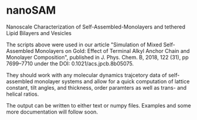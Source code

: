 # nanoSAM
Nanoscale Characterization of Self-Assembled-Monolayers and tethered Lipid Bilayers and Vesicles

The scripts above were used in our article "Simulation of Mixed Self-Assembled Monolayers on Gold: Effect of Terminal Alkyl Anchor Chain and Monolayer Composition", published in J. Phys. Chem. B, 2018, 122 (31), pp 7699–7710 under the DOI: 0.1021/acs.jpcb.8b05075. 

They should work with any molecular dynamics trajcetory data of self-assembled monolayer systems and allow for a quick computation of lattice constant, tilt angles, and thickness, order paramters as well as trans- and helical ratios.

The output can be written to either text or numpy files. Examples and some more documentation will follow soon.  
